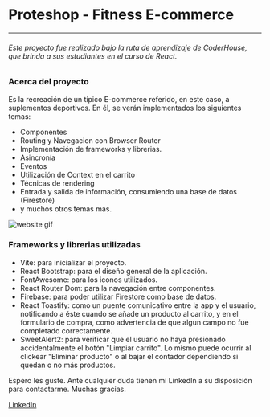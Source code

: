 # Proteshop - Fitness E-commerce

---

###### Este proyecto fue realizado bajo la ruta de aprendizaje de CoderHouse, que brinda a sus estudiantes en el curso de React.

### Acerca del proyecto

Es la recreación de un típico E-commerce referido, en este caso, a suplementos deportivos. En él, se verán implementados los siguientes temas:

- Componentes
- Routing y Navegacion con Browser Router
- Implementación de frameworks y librerias.
- Asincronía
- Eventos
- Utilización de Context en el carrito
- Técnicas de rendering
- Entrada y salida de información, consumiendo una base de datos (Firestore)
- y muchos otros temas más.

![website gif](https://github.com/LorenzoN19/fitness-ecommerce/blob/main/public/ecommerce-gif.gif?raw=true)

### Frameworks y librerias utilizadas

- Vite: para inicializar el proyecto.
- React Bootstrap: para el diseño general de la aplicación.
- FontAwesome: para los iconos utilizados.
- React Router Dom: para la navegación entre componentes.
- Firebase: para poder utilizar Firestore como base de datos.
- React Toastify: como un puente comunicativo entre la app y el usuario, notificando a éste cuando se añade un producto al carrito, y en el formulario de compra, como advertencia de que algun campo no fue completado correctamente.
- SweetAlert2: para verificar que el usuario no haya presionado accidentalmente el botón "Limpiar carrito". Lo mismo puede ocurrir al clickear "Eliminar producto" o al bajar el contador dependiendo si quedan o no más productos.

Espero les guste. Ante cualquier duda tienen mi LinkedIn a su disposición para contactarme. Muchas gracias.

[LinkedIn](https://www.linkedin.com/in/lorenzo-noceda-a223261a1/)
